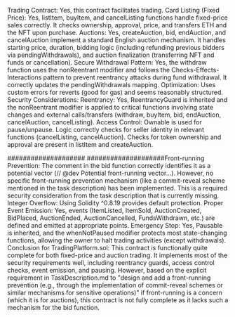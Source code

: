 Trading Contract: Yes, this contract facilitates trading.
Card Listing (Fixed Price): Yes, listItem, buyItem, and cancelListing functions handle fixed-price sales correctly. It checks ownership, approval, price, and transfers ETH and the NFT upon purchase.
Auctions: Yes, createAuction, bid, endAuction, and cancelAuction implement a standard English auction mechanism. It handles starting price, duration, bidding logic (including refunding previous bidders via pendingWithdrawals), and auction finalization (transferring NFT and funds or cancellation).
Secure Withdrawal Pattern: Yes, the withdraw function uses the nonReentrant modifier and follows the Checks-Effects-Interactions pattern to prevent reentrancy attacks during fund withdrawal. It correctly updates the pendingWithdrawals mapping.
Optimization: Uses custom errors for reverts (good for gas) and seems reasonably structured.
Security Considerations:
Reentrancy: Yes, ReentrancyGuard is inherited and the nonReentrant modifier is applied to critical functions involving state changes and external calls/transfers (withdraw, buyItem, bid, endAuction, cancelAuction, cancelListing).
Access Control: Ownable is used for pause/unpause. Logic correctly checks for seller identity in relevant functions (cancelListing, cancelAuction). Checks for token ownership and approval are present in listItem and createAuction.

####################
####################Front-running Prevention: The comment in the bid function correctly identifies it as a potential vector (// @dev Potential front-running vector...). However, no specific front-running prevention mechanism (like a commit-reveal scheme mentioned in the task description) has been implemented. This is a required security consideration from the task description that is currently missing.
Integer Overflow: Using Solidity ^0.8.19 provides default protection.
Proper Event Emission: Yes, events (ItemListed, ItemSold, AuctionCreated, BidPlaced, AuctionEnded, AuctionCancelled, FundsWithdrawn, etc.) are defined and emitted at appropriate points.
Emergency Stop: Yes, Pausable is inherited, and the whenNotPaused modifier protects most state-changing functions, allowing the owner to halt trading activities (except withdrawals).
Conclusion for TradingPlatform.sol: This contract is functionally quite complete for both fixed-price and auction trading. It implements most of the security requirements well, including reentrancy guards, access control checks, event emission, and pausing. However, based on the explicit requirement in TaskDescription.md to "design and add a front-running prevention (e.g., through the implementation of commit-reveal schemes or similar mechanisms for sensitive operations)" if front-running is a concern (which it is for auctions), this contract is not fully complete as it lacks such a mechanism for the bid function.